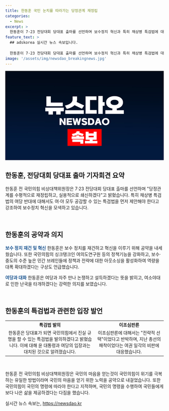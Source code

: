 ```yaml
---
title: 한동훈 국민 눈치를 따라가는 당정관계 재정립
categories:
  - News
excerpt: >
  한동훈이 7·23 전당대회 당대표 출마를 선언하며 보수정치 혁신과 특히 채상병 특검법에 대해 강조했다. 또한 당대표로서 쇄신과 협력을 강조하며 국민과의 소통을 강조했다. 또한 보수 정치 재건과 혁신, 지역정치 확대 등 다양한 공약도 내세웠다. 한동훈은 여당과의 대화와 대선 출마 가능성에 대해서도 언급했다. 그의 발언은 보수정치에 변화를 가져올 수 있는 가능성을 보여주는 것으로 평가된다.
feature_text: >
  ## adskorea 실시간 뉴스 속보입니다.

  한동훈이 7·23 전당대회 당대표 출마를 선언하며 보수정치 혁신과 특히 채상병 특검법에 대해 강조했다. 또한 당대표로서 쇄신과 협력을 강조하며 국민과의 소통을 강조했다. 또한 보수 정치 재건과 혁신, 지역정치 확대 등 다양한 공약도 내세웠다. 한동훈은 여당과의 대화와 대선 출마 가능성에 대해서도 언급했다. 그의 발언은 보수정치에 변화를 가져올 수 있는 가능성을 보여주는 것으로 평가된다.
image: '/assets/img/newsdao_breakingnews.jpg'
---
```


<p><img src="/assets/img/newsdao_breakingnews.jpg" alt="adskorea 속보" /></p>

<h2 data-ke-size="size26">한동훈, 전당대회 당대표 출마 기자회견 요약</h2>

<p>한동훈 전 국민의힘 비상대책위원장은 7·23 전당대회 당대표 출마를 선언하며 "당정관계를 수평적으로 재정립하고, 실용적으로 쇄신하겠다"고 밝혔습니다. 특히 채상병 특검법의 여당 반대에 대해서도 여·야 모두 공감할 수 있는 특검법을 먼저 제안해야 한다고 강조하여 보수정치 혁신을 모색하고 있습니다.</p>

<p data-ke-size="size16">&nbsp;</p>

<h2 data-ke-size="size24">한동훈의 공약과 의지</h2>

<p><b><span style="color: #1a5490;">보수 정치 재건 및 혁신</span></b>
한동훈은 보수 정치를 재건하고 혁신을 이루기 위해 공약을 내세웠습니다. 또한 국민의힘의 싱크탱크인 여의도연구원 등의 정책기능을 강화하고, 보수·중도의 수준 높은 민간 브레인들에 정책과 전략에 대한 아웃소싱을 활성화하여 역량을 대폭 확대하겠다는 구상도 언급했습니다. </p>

<p><b><span style="color: #1a5490;">여당과 대화</span></b>
한동훈은 여당과 자주 만나 논쟁하고 설득하겠다는 뜻을 밝히고, 여소야대로 인한 난국을 타개하겠다는 강력한 의지를 보였습니다.</p>

<p data-ke-size="size16">&nbsp;</p> 

<h2 data-ke-size="size24">한동훈의 특검법과 관련한 입장 발언</h2>

<table>
   <tbody>
      <tr>
         <td style="text-align: center; height: 17px;"><b>특검법 발의</b></td>
         <td style="text-align: center; height: 17px;"><b>이조심판론</b></td>
      </tr>
      <tr>
         <td style="text-align: center; height: 17px;">한동훈은 당대표가 되면 국민의힘에서 진실 규명을 할 수 있는 특검법을 발의하겠다고 밝혔습니다. 이에 대해 윤 대통령과 여당의 입장과는 대치된 것으로 알려졌습니다.</td>
         <td style="text-align: center; height: 17px;">이조심판론에 대해서는 "전략적 선택"이었다고 반박하며, 지난 총선의 패착이었다는 여권 일각의 비판에 대응했습니다.</td>
      </tr>
   </tbody>
</table>

<p data-ke-size="size16">&nbsp;</p>

<p>한동훈 전 국민의힘 비상대책위원장은 국민의 마음을 얻는것이 국민의힘이 위기를 극복하는 유일한 방법이라며 국민의 마음을 얻기 위한 노력을 공약으로 내걸었습니다. 또한 국민의힘이 국민의 명령에 따라야 한다고 지적하며, 국민의 명령을 수행하여 국민들에게 보다 나은 삶을 제공하겠다는 다짐을 했습니다.</p>
실시간 뉴스 속보는, <a href="https://newsdao.kr" rel="dofollow">https://newsdao.kr</a>



